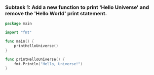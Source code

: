 ### Subtask 1: Add a new function to print 'Hello Universe' and remove the 'Hello World' print statement.

```go
package main

import "fmt"

func main() {
    printHelloUniverse()
}

func printHelloUniverse() {
    fmt.Println("Hello, Universe!")
}
```
